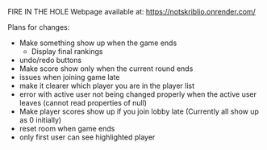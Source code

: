 FIRE IN THE HOLE
Webpage available at: https://notskriblio.onrender.com/

Plans for changes:
- Make something show up when the game ends
   - Display final rankings
- undo/redo buttons
- Make score show only when the current round ends
- issues when joining game late
- make it clearer which player you are in the player list
- error with active user not being changed properly when the active user leaves (cannot read properties of null)
- Make player scores show up if you join lobby late (Currently all show up as 0 initially)
- reset room when game ends
- only first user can see highlighted player